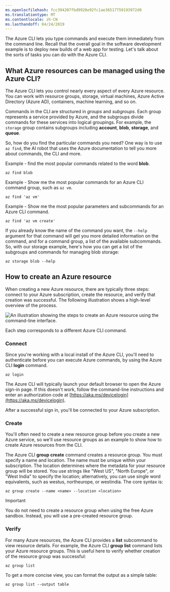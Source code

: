```yaml
---
ms.openlocfilehash: fcc394207fbd9928e92fc1ae36517759193972d0
ms.translationtype: MT
ms.contentlocale: zh-CN
ms.lasthandoff: 04/24/2019
---
```

The Azure CLI lets you type commands and execute them immediately from the command line. Recall that the overall goal in the software development example is to deploy new builds of a web app for testing. Let's talk about the sorts of tasks you can do with the Azure CLI.

## <a name="what-azure-resources-can-be-managed-using-the-azure-cli"></a>What Azure resources can be managed using the Azure CLI?

The Azure CLI lets you control nearly every aspect of every Azure resource. You can work with resource groups, storage, virtual machines, Azure Active Directory (Azure AD), containers, machine learning, and so on.

Commands in the CLI are structured in _groups_ and _subgroups_. Each group represents a service provided by Azure, and the subgroups divide commands for these services into logical groupings. For example, the `storage` group contains subgroups including **account**, **blob**, **storage**, and **queue**.

So, how do you find the particular commands you need? One way is to use `az find`, the AI robot that uses the Azure documentation to tell you more about commands, the CLI and more. 

Example - find the most popular commands related to the word **blob**.

```azurecli
az find blob
```

Example - Show me the most popular commands for an Azure CLI command group, such as `az vm`.

```azurecli
az find 'az vm'
```

Example - Show me the most popular parameters and subcommands for an Azure CLI command.

```azurecli
az find 'az vm create'
```

If you already know the name of the command you want, the `--help` argument for that command will get you more detailed information on the command, and for a command group, a list of the available subcommands. So, with our storage example, here's how you can get a list of the subgroups and commands for managing blob storage:

```azurecli
az storage blob --help
```

## <a name="how-to-create-an-azure-resource"></a>How to create an Azure resource

When creating a new Azure resource, there are typically three steps: connect to your Azure subscription, create the resource, and verify that creation was successful. The following illustration shows a high-level overview of the process.

![An illustration showing the steps to create an Azure resource using the command-line interface.](../media/4-create-resources-overview.png)

Each step corresponds to a different Azure CLI command.

### <a name="connect"></a>Connect

Since you're working with a local install of the Azure CLI, you'll need to authenticate before you can execute Azure commands, by using the Azure CLI **login** command.

```azurecli
az login
```

The Azure CLI will typically launch your default browser to open the Azure sign-in page. If this doesn't work, follow the command-line instructions and enter an authorization code at [https://aka.ms/devicelogin](https://aka.ms/devicelogin).

After a successful sign in, you'll be connected to your Azure subscription.

### <a name="create"></a>Create

You'll often need to create a new resource group before you create a new Azure service, so we'll use resource groups as an example to show how to create Azure resources from the CLI.

The Azure CLI **group create** command creates a resource group. You must specify a name and location. The name must be unique within your subscription. The location determines where the metadata for your resource group will be stored. You use strings like "West US", "North Europe", or "West India" to specify the location; alternatively, you can use single word equivalents, such as westus, northeurope, or westindia. The core syntax is:

```azurecli
az group create --name <name> --location <location>
```

> [!IMPORTANT]
> You do not need to create a resource group when using the free Azure sandbox. Instead, you will use a pre-created resource group.

### <a name="verify"></a>Verify

For many Azure resources, the Azure CLI provides a **list** subcommand to view resource details. For example, the Azure CLI **group list** command lists your Azure resource groups. This is useful here to verify whether creation of the resource group was successful:

```azurecli
az group list
```

To get a more concise view, you can format the output as a simple table:

```azurecli
az group list --output table
```
